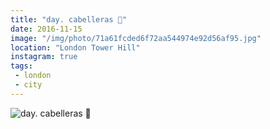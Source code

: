 ```yaml
---
title: "day. cabelleras 🐴"
date: 2016-11-15
image: "/img/photo/71a61fcded6f72aa544974e92d56af95.jpg"
location: "London Tower Hill"
instagram: true
tags:
 - london
 - city
---
```


![day. cabelleras 🐴](/img/photo/71a61fcded6f72aa544974e92d56af95.jpg)

